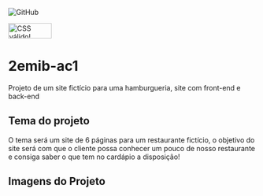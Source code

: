 ![GitHub](https://img.shields.io/github/license/CaioBucciarelli/2emib-ac1)

<p>
    <a href="https://jigsaw.w3.org/css-validator/check/referer">
        <img style="border:0;width:88px;height:31px"
            src="https://jigsaw.w3.org/css-validator/images/vcss"
            alt="CSS válido!" />
    </a>
</p>

# 2emib-ac1
Projeto de um site fictício para uma hamburgueria, site com front-end e back-end
## Tema do projeto
O tema será um site de 6 páginas para um restaurante fictício, o objetivo do site será com que o cliente possa conhecer um pouco de nosso restaurante e consiga saber o que tem no cardápio a disposição!
## Imagens do Projeto
